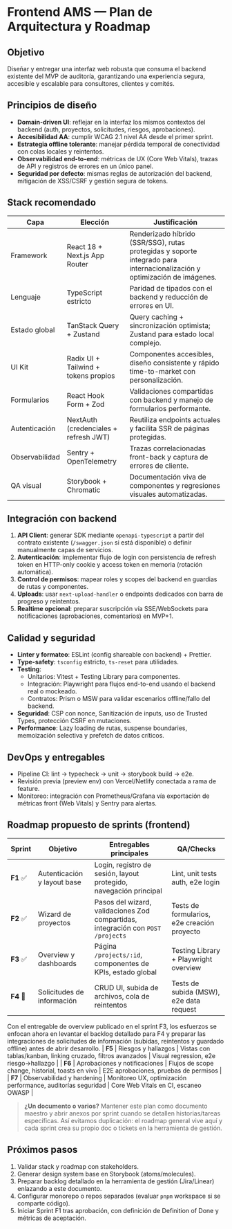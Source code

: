 # Frontend AMS — Plan de Arquitectura y Roadmap

## Objetivo
Diseñar y entregar una interfaz web robusta que consuma el backend existente del MVP de auditoría, garantizando una experiencia segura, accesible y escalable para consultores, clientes y comités.

## Principios de diseño
- **Domain-driven UI**: reflejar en la interfaz los mismos contextos del backend (auth, proyectos, solicitudes, riesgos, aprobaciones).
- **Accesibilidad AA**: cumplir WCAG 2.1 nivel AA desde el primer sprint.
- **Estrategia offline tolerante**: manejar pérdida temporal de conectividad con colas locales y reintentos.
- **Observabilidad end-to-end**: métricas de UX (Core Web Vitals), trazas de API y registros de errores en un único panel.
- **Seguridad por defecto**: mismas reglas de autorización del backend, mitigación de XSS/CSRF y gestión segura de tokens.

## Stack recomendado
| Capa | Elección | Justificación |
| --- | --- | --- |
| Framework | React 18 + Next.js App Router | Renderizado híbrido (SSR/SSG), rutas protegidas y soporte integrado para internacionalización y optimización de imágenes.
| Lenguaje | TypeScript estricto | Paridad de tipados con el backend y reducción de errores en UI.
| Estado global | TanStack Query + Zustand | Query caching + sincronización optimista; Zustand para estado local complejo.
| UI Kit | Radix UI + Tailwind + tokens propios | Componentes accesibles, diseño consistente y rápido time-to-market con personalización.
| Formularios | React Hook Form + Zod | Validaciones compartidas con backend y manejo de formularios performante.
| Autenticación | NextAuth (credenciales + refresh JWT) | Reutiliza endpoints actuales y facilita SSR de páginas protegidas.
| Observabilidad | Sentry + OpenTelemetry | Trazas correlacionadas front-back y captura de errores de cliente.
| QA visual | Storybook + Chromatic | Documentación viva de componentes y regresiones visuales automatizadas.

## Integración con backend
1. **API Client**: generar SDK mediante `openapi-typescript` a partir del contrato existente (`/swagger.json` si está disponible) o definir manualmente capas de servicios.
2. **Autenticación**: implementar flujo de login con persistencia de refresh token en HTTP-only cookie y access token en memoria (rotación automática).
3. **Control de permisos**: mapear roles y scopes del backend en guardias de rutas y componentes.
4. **Uploads**: usar `next-upload-handler` o endpoints dedicados con barra de progreso y reintentos.
5. **Realtime opcional**: preparar suscripción vía SSE/WebSockets para notificaciones (aprobaciones, comentarios) en MVP+1.

## Calidad y seguridad
- **Linter y formateo**: ESLint (config shareable con backend) + Prettier.
- **Type-safety**: `tsconfig` estricto, `ts-reset` para utilidades.
- **Testing**:
  - Unitarios: Vitest + Testing Library para componentes.
  - Integración: Playwright para flujos end-to-end usando el backend real o mockeado.
  - Contratos: Prism o MSW para validar escenarios offline/fallo del backend.
- **Seguridad**: CSP con nonce, Sanitización de inputs, uso de Trusted Types, protección CSRF en mutaciones.
- **Performance**: Lazy loading de rutas, suspense boundaries, memoización selectiva y prefetch de datos críticos.

## DevOps y entregables
- Pipeline CI: lint → typecheck → unit → storybook build → e2e.
- Revisión previa (preview env) con Vercel/Netlify conectada a rama de feature.
- Monitoreo: integración con Prometheus/Grafana vía exportación de métricas front (Web Vitals) y Sentry para alertas.

## Roadmap propuesto de sprints (frontend)
| Sprint | Objetivo | Entregables principales | QA/Checks |
| --- | --- | --- | --- |
| **F1** ✅ | Autenticación y layout base | Login, registro de sesión, layout protegido, navegación principal | Lint, unit tests auth, e2e login |
| **F2** ✅ | Wizard de proyectos | Pasos del wizard, validaciones Zod compartidas, integración con `POST /projects` | Tests de formularios, e2e creación proyecto |
| **F3** ✅ | Overview y dashboards | Página `/projects/:id`, componentes de KPIs, estado global | Testing Library + Playwright overview |
| **F4** 🚧 | Solicitudes de información | CRUD UI, subida de archivos, cola de reintentos | Tests de subida (MSW), e2e data request |

Con el entregable de overview publicado en el sprint F3, los esfuerzos se enfocan ahora en levantar el backlog detallado para F4
y preparar las integraciones de solicitudes de información (subidas, reintentos y guardado offline) antes de abrir desarrollo.
| **F5** | Riesgos y hallazgos | Vistas con tablas/kanban, linking cruzado, filtros avanzados | Visual regression, e2e riesgo→hallazgo |
| **F6** | Aprobaciones y notificaciones | Flujos de scope change, historial, toasts en vivo | E2E aprobaciones, pruebas de permisos |
| **F7** | Observabilidad y hardening | Monitoreo UX, optimización performance, auditorías seguridad | Core Web Vitals en CI, escaneo OWASP |

> **¿Un documento o varios?**
> Mantener este plan como documento maestro y abrir anexos por sprint cuando se detallen historias/tareas específicas. Así evitamos duplicación: el roadmap general vive aquí y cada sprint crea su propio doc o tickets en la herramienta de gestión.

## Próximos pasos
1. Validar stack y roadmap con stakeholders.
2. Generar design system base en Storybook (atoms/molecules).
3. Preparar backlog detallado en la herramienta de gestión (Jira/Linear) enlazando a este documento.
4. Configurar monorepo o repos separados (evaluar `pnpm` workspace si se comparte código).
5. Iniciar Sprint F1 tras aprobación, con definición de Definition of Done y métricas de aceptación.
